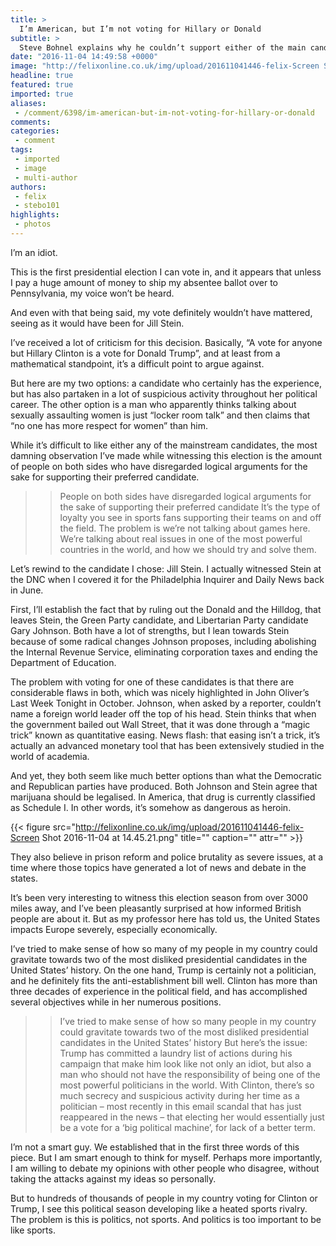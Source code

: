 ```yaml
---
title: >
  I’m American, but I’m not voting for Hillary or Donald
subtitle: >
  Steve Bohnel explains why he couldn’t support either of the main candidates
date: "2016-11-04 14:49:58 +0000"
image: "http://felixonline.co.uk/img/upload/201611041446-felix-Screen Shot 2016-11-04 at 14.45.50.png"
headline: true
featured: true
imported: true
aliases:
 - /comment/6398/im-american-but-im-not-voting-for-hillary-or-donald
comments:
categories:
 - comment
tags:
 - imported
 - image
 - multi-author
authors:
 - felix
 - stebo101
highlights:
 - photos
---
```


I’m an idiot.

This is the first presidential election I can vote in, and it appears that unless I pay a huge amount of money to ship my absentee ballot over to Pennsylvania, my voice won’t be heard.

And even with that being said, my vote definitely wouldn’t have mattered, seeing as it would have been for Jill Stein.

I’ve received a lot of criticism for this decision. Basically, “A vote for anyone but Hillary Clinton is a vote for Donald Trump”, and at least from a mathematical standpoint, it’s a difficult point to argue against.

But here are my two options: a candidate who certainly has the experience, but has also partaken in a lot of suspicious activity throughout her political career. The other option is a man who apparently thinks talking about sexually assaulting women is just “locker room talk” and then claims that “no one has more respect for women” than him.

While it’s difficult to like either any of the mainstream candidates, the most damning observation I’ve made while witnessing this election is the amount of people on both sides who have disregarded logical arguments for the sake for supporting their preferred candidate.
> > People on both sides have disregarded logical arguments for the sake of supporting their preferred candidate
It’s the type of loyalty you see in sports fans supporting their teams on and off the field. The problem is we’re not talking about games here. We’re talking about real issues in one of the most powerful countries in the world, and how we should try and solve them.

Let’s rewind to the candidate I chose: Jill Stein. I actually witnessed Stein at the DNC when I covered it for the Philadelphia Inquirer and Daily News back in June.

First, I’ll establish the fact that by ruling out the Donald and the Hilldog, that leaves Stein, the Green Party candidate, and Libertarian Party candidate Gary Johnson. Both have a lot of strengths, but I lean towards Stein because of some radical changes Johnson proposes, including abolishing the Internal Revenue Service, eliminating corporation taxes and ending the Department of Education.

The problem with voting for one of these candidates is that there are considerable flaws in both, which was nicely highlighted in John Oliver’s Last Week Tonight in October. Johnson, when asked by a reporter, couldn’t name a foreign world leader off the top of his head. Stein thinks that when the government bailed out Wall Street, that it was done through a “magic trick” known as quantitative easing. News flash: that easing isn’t a trick, it’s actually an advanced monetary tool that has been extensively studied in the world of academia.

And yet, they both seem like much better options than what the Democratic and Republican parties have produced. Both Johnson and Stein agree that marijuana should be legalised. In America, that drug is currently classified as Schedule I. In other words, it’s somehow as dangerous as heroin.

{{< figure src="http://felixonline.co.uk/img/upload/201611041446-felix-Screen Shot 2016-11-04 at 14.45.21.png" title="" caption="" attr="" >}}

They also believe in prison reform and police brutality as severe issues, at a time where those topics have generated a lot of news and debate in the states.

It’s been very interesting to witness this election season from over 3000 miles away, and I’ve been pleasantly surprised at how informed British people are about it. But as my professor here has told us, the United States impacts Europe severely, especially economically.

I’ve tried to make sense of how so many of my people in my country could gravitate towards two of the most disliked presidential candidates in the United States’ history. On the one hand, Trump is certainly not a politician, and he definitely fits the anti-establishment bill well. Clinton has more than three decades of experience in the political field, and has accomplished several objectives while in her numerous positions.
> > I’ve tried to make sense of how so many people in my country could gravitate towards two of the most disliked presidential candidates in the United States’ history
But here’s the issue: Trump has committed a laundry list of actions during his campaign that make him look like not only an idiot, but also a man who should not have the responsibility of being one of the most powerful politicians in the world. With Clinton, there’s so much secrecy and suspicious activity during her time as a politician – most recently in this email scandal that has just reappeared in the news – that electing her would essentially just be a vote for a ‘big political machine’, for lack of a better term.

I’m not a smart guy. We established that in the first three words of this piece. But I am smart enough to think for myself. Perhaps more importantly, I am willing to debate my opinions with other people who disagree, without taking the attacks against my ideas so personally.

But to hundreds of thousands of people in my country voting for Clinton or Trump, I see this political season developing like a heated sports rivalry. The problem is this is politics, not sports. And politics is too important to be like sports.
